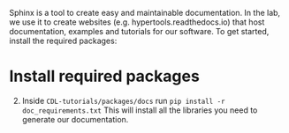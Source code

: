 Sphinx is a tool to create easy and maintainable documentation.  In the lab, we use it to create websites (e.g. hypertools.readthedocs.io) that host documentation, examples and tutorials for our software. To get started, install the required packages:

# Install required packages
2. Inside `CDL-tutorials/packages/docs` run `pip install -r doc_requirements.txt`
This will install all the libraries you need to generate our documentation.
